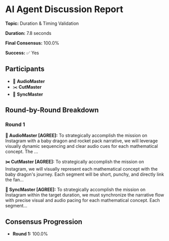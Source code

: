 # AI Agent Discussion Report

**Topic:** Duration & Timing Validation

**Duration:** 7.8 seconds

**Final Consensus:** 100.0%

**Success:** ✅ Yes

## Participants

- 🎵 **AudioMaster**
- ✂️ **CutMaster**
- 🎯 **SyncMaster**

## Round-by-Round Breakdown

### Round 1

**🎵 AudioMaster [AGREE]:** To strategically accomplish the mission on Instagram with a baby dragon and rocket pack narrative, we will leverage visually dynamic sequencing and clear audio cues for each mathematical concept. The ...

**✂️ CutMaster [AGREE]:** To strategically accomplish the mission on Instagram, we will visually represent each mathematical concept with the baby dragon's journey. Each segment will be short, punchy, and directly link the fan...

**🎯 SyncMaster [AGREE]:** To strategically accomplish the mission on Instagram within the target duration, we must synchronize the narrative flow with precise visual and audio pacing for each mathematical concept. Each segment...

## Consensus Progression

- **Round 1:** 100.0%
